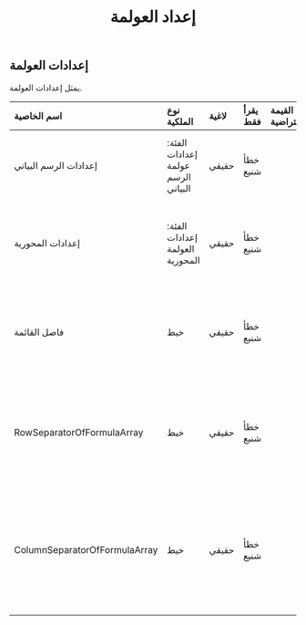 ﻿---
title: إعداد العولمة
second_title: Aspose.Cells Cloud Documen
type: docs
url: /ar/specification/model/globalizationsettings/
description: "Aspose.Cells مواصفات النموذج السحابي: إعدادات العولمة. تعامل بسهولة مع Excel ومستندات جداول البيانات الأخرى التي تحتوي على ميزات مثل الفتح والتوليد والتحرير والتقسيم والدمج والمقارنة والتحويل"
kwords: Excel, Office, جدول البيانات, Cloud REST API, إعدادات العولمة
weight: 50
---
## **إعدادات العولمة**

 يمثل إعدادات العولمة.

| اسم الخاصية| نوع الملكية| لاغية| يقرأ فقط| القيمة الافتراضية| وصف|
|:- |:- |:- |:- |:- |:- |
| إعدادات الرسم البياني| الفئة: إعدادات عولمة الرسم البياني| حقيقي| خطأ شنيع|| الحصول على أو تعيين إعدادات العولمة للمخطط.|
| إعدادات المحورية| الفئة: إعدادات العولمة المحورية| حقيقي| خطأ شنيع|| الحصول على أو تعيين إعدادات العولمة للجدول المحوري.|
| فاصل القائمة| خيط| حقيقي| خطأ شنيع|| الحصول على فاصل القائمة ومعلمات الوظيفة وما إلى ذلك.|
| RowSeparatorOfFormulaArray| خيط| حقيقي| خطأ شنيع|| الحصول على فاصل الصفوف في بيانات الصفيف في الصيغة.|
|ColumnSeparatorOfFormulaArray| خيط| حقيقي| خطأ شنيع|| الحصول على الفاصل للعناصر الموجودة في بيانات صف الصفيف في الصيغة.|

